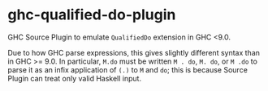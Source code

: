 # ghc-qualified-do-plugin
GHC Source Plugin to emulate `QualifiedDo` extension in GHC <9.0.

Due to how GHC parse expressions, this gives slightly different syntax than in GHC >= 9.0.
In particular, `M.do` must be written `M . do`, `M. do`, or `M .do` to parse it as an infix application of `(.)` to `M` and `do`; this is because Source Plugin can treat only valid Haskell input.
